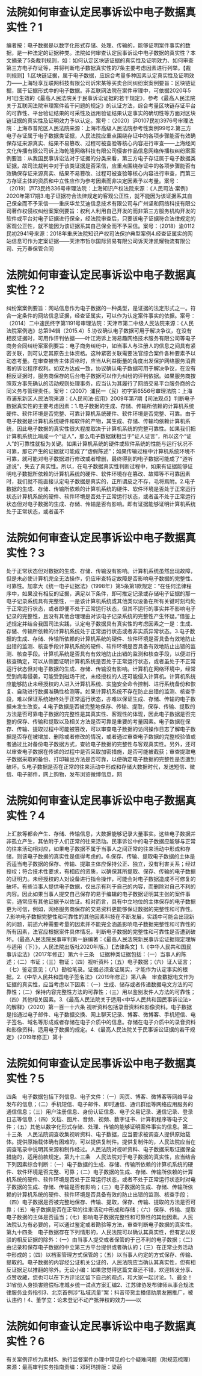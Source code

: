 # 法院如何审查认定民事诉讼中电子数据真实性？1

编者按：电子数据是以数字化形式存储、处理、传输的，能够证明案件事实的数据，是一种法定的证据种类。法院如何审查认定民事诉讼中电子数据的真实性？本文摘录了5条裁判规则，如：如何认定区块链证据的真实性及证明效力、如何审查第三方电子存证等，并将判断电子数据真实性的7条主要考虑因素进行列举。【裁判规则】1.区块链证据，属于电子数据，应综合考量多种因素认定真实性及证明效力——上海轻享互联网科技有限公司诉宋某等买卖合同纠纷案案例要旨：区块链证据，属于证据形式中的电子数据。非互联网法院在案件审理中，可依据2020年5月1日生效的《最高人民法院关于民事诉讼证据的若干规定》，参考《最高人民法院关于互联网法院审理案件若干问题的规定》的认证方法，综合考量区块链存证平台的可靠性、平台验证结果的可采性及运用验证结果认定事实的确切性等方面对区块链证据的真实性及证明效力予以认定。案号：（2020）沪0107民初3976号审理法院：上海市普陀区人民法院来源：上海市高级人民法院参考性案例99号2.第三方电子存证属于电子数据类证据，人民法院应重点围绕存证中的各项步骤能否有效确保存证来源真实、结果不易篡改、过程可被查验等核心内容进行审查——上海经闻文化传播有限公司诉上海乾隆网络科技有限公司侵害作品信息网络传播权纠纷案案例要旨：从我国民事诉讼法对于证据的分类来看，第三方电子存证属于电子数据类证据，故司法裁判中对于该类证据是否采信，应重点围绕存证中的各项步骤能否有效确保存证来源真实、结果不易篡改、过程可被查验等核心内容进行审查，而第三方存证主体的资质和中立性应作为参考因素而非决定因素予以考量。案号：（2019）沪73民终336号审理法院：上海知识产权法院来源：《人民司法·案例》2020年第17期3.电子证据符合法律规定的客观公正性，就不能因为该证据系其自己保全而不予采信——重庆华龙艾迪信息技术有限公司与广州坚和网络科技有限公司著作权侵权纠纷案案例要旨：权利人利用自己开发的而非第三方服务机构开发的软件或平台对电子证据进行保全，经法院审查后，只要该电子证据符合法律规定的客观公正性，就不能因为该证据系其自己保全而不予采信。案号：（2018）渝0112民初2941号来源：2018年重庆法院知识产权司法保护典型案例4.经查证属实的网站信息可作为定案证据——天津市哲尔国际贸易有限公司诉天津凯耀物流有限公司、元万春保管合同

# 法院如何审查认定民事诉讼中电子数据真实性？2

纠纷案案例要旨：网站信息作为电子数据的一种类型，是证据的法定形式之一。符合一定条件的网站信息证据，经查证属实，可以作为认定案件事实的依据。案号：（2014）二中速民终字第1191号审理法院：天津市第二中级人民法院来源：《人民法院案例选》总第94辑（2015.4）5.协议确认电子数据可用于解决争议，在没有相反证据时，可用作评判依据——叶江海诉上海易趣网络技术服务有限公司等电子商务合同纠纷案案例要旨：电子商务纠纷中，如当事人与注册人的信息之间具有紧密关联，则可认定其原告主体资格。这种紧密关联需要法官综合案件各种要素予以动态考量。在审查被告主体资格时，应当从利益衡量的角度出发保护网络服务消费者的诉讼程序权利。如双方达成一致，协议确认电子数据可用于解决争议，在没有相反证据时，服务商保存的后台电子数据可以作为纠纷的评判依据。如果服务商按照双方事先确认的活动规则处理事务，应当认为其履行了网络交易平台服务商的合同义务与管理责任。案号：（2007）浦民一（民）初字第6556号审理法院：上海市浦东新区人民法院来源：《人民司法·应用》2009年第7期【司法观点】判断电子数据真实性的主要考虑因素：1.电子数据的生成、存储、传输所依赖的计算机系统硬件、软件环境是否完整、可靠计算机系统硬件、软件环境是否完整、可靠。由于电子数据是计算机系统硬件和软件的产物，其生成、存储、传输均依赖计算机系统，因此电子数据的真实性很大程度取决于计算机系统的完整可靠性。如果我们把计算机系统比喻成一个“证人”，那么电子数据就相当于“证人证言”，所以这个“证人”的可靠性就极为关键。如果计算机系统的硬件或软件系统的性能与运行状况不可靠，那它产生的证据就可能成了“虚假陈述”；如果传输过程中计算机系统环境不可靠，就可能对电子数据进行修改或者增删，最终得到的电子数据可能成了“道听途说”，失去了真实性。所以，在电子数据真实性判断过程中，如果有证据能够证明电子数据所依赖的计算机系统的硬件、软件环境存在篡改、故障等不可靠因素时，我们就不能直接认定电子数据是真实的，正所谓皮之不存，毛将焉附。2.电子数据的生成、存储、传输所依赖的计算机系统的硬件、软件环境是否处于正常运行状态计算机系统的硬件、软件环境是否处于正常运行状态，或者虽不处于正常运行状态但对电子数据的生成、存储、传输是否有影响。即有证据能够证明计算机系统处于正常状态，或者虽不

# 法院如何审查认定民事诉讼中电子数据真实性？3

处于正常状态但对数据的生成、存储、传输没有影响。计算机系统虽然出现故障，但是未必使计算机完全无法操作，仍应审查特定故障是否影响电子数据的完整性、可靠性。加拿大《统一电子证据法》（1998年）第5条第1款规定：“在任何法律程序中，如果没有相反的证据，满足以下条件，即可推定记录或存储电子证据的那一电子记录系统具有完整性，一是该计算机系统或其他类似设备在所有关键时刻均处于正常运行状态，或者即便不处于正常运行状态，但其不运行的事实并不影响电子记录的完整性，且没有其他合理理由对该电子记录系统的完整性产生怀疑。”借鉴上述规定并结合我国司法实践，认定电子数据具有真实性的考虑因素之一是：生成、存储、传输所依赖的计算机系统处于正常运行状态或者非实质异常状态。3.电子数据的生成、存储、传输所依赖的计算机系统的硬件、软件环境是否具备有效地防止出错的监测、核查手段计算机系统的硬件、软件环境是否具备有效地防止出错的监测、核查手段。计算机系统是否具有有效地防止出错的监测和核查手段，以便进行核查确定，可以从侧面证明计算机系统是否处于正常运行状态，或者虽处于不正常运行状态但对电子数据的生成、存储、传输没有影响。计算机在网络环境中，经常受到病毒侵袭，可能受到磁场干扰，未经授权的人还可能侵入计算机。计算机系统应能够防止未经授权的人进入计算机系统、实施安全命令控制、进行系统备份和恢复、自动进行数据准确性检测等。如果计算机系统不存在防止出错的监测、核查手段，难以保证系统始终处于正常运行状态，亦难以保证生成、存储、传输的电子数据未发生改变。4.电子数据是否被完整地保存、传输、提取，保存、传输、提取的方法是否可靠电子数据的完整性是其真实性、客观性的体现，因此电子数据是否完整的保存、传输和提取以及相关方法是否可靠是重要的考量因素。电子数据在保存、传输、提取过程中可能被篡改，可以审查电子数据的访问操作日志了解电子数据是否存在被增加、删除或者修改的情况，或者通过审查电子数据的完整校验值或者通过比对备份电子数据方式，查验电子数据的完整性与客观真实性。另外，还可以审查电子数据在传递的过程中是否采取加密措施，是否可能被截获；审查提取电子数据采取的备份、打印输出方法是否可靠，以便确定电子数据的完整性是否遭到破坏。5.电子数据是否在正常的往来活动中形成和存储大数据时代，发送短信、微信、电子邮件，网上购物，发布浏览微博信息，网

# 法院如何审查认定民事诉讼中电子数据真实性？4

上汇款等都会产生、存储、传输信息，大数据能够记录大量事实。这些电子数据并非孤立产生，其依附于人们正常的往来活动。民事诉讼中的电子数据应能够与正常的往来活动相对应，如果电子数据不属于当事人之间正常的往来活动中形成和存储，则该电子数据的真实性是值得考虑的。6.保存、传输、提取电子数据的主体是否适当电子数据的保存、传输、提取主体应保持公正、独立，没有利害关系；经过授权；符合技术性要求，有相应的资质，以确保其所提取、保存、传输的电子数据的证明力。未经授权的人对设备进行指令操作，可能会对电子数据造成不可修复的破坏。有些当事人提供电子数据，仅出示有利于自己的内容，而删除对自己不利的内容。因此如果当事人提交自己保存的易于编辑的电子数据证明其主张的案件事实，通常应有其他证据予以佐证。相对而言，具有中立地位的主体保存的电子数据更为可信，例如，网络服务商保存的交易资料更能够保证数据的完整性和可靠性。7.影响电子数据完整性和可靠性的其他因素科技在不断发展，实践中可能会出现新的问题，前述六种需要考量的因素并不能完全涵盖影响电子数据完整性和可靠性的所有因素，法官应根据案件具体情况，判断电子数据的完整性和可靠性是否遭到破坏。（最高人民法院民事审判第一庭编著：《最高人民法院新民事诉讼证据规定理解与适用（下）》，人民法院出版社2020年版。）【法律条文】1.《中华人民共和国民事诉讼法》（2017年修正）第六十三条　证据种类证据包括：（一）当事人的陈述；（二）书证；（三）物证；（四）视听资料；（五）电子数据；（六）证人证言；（七）鉴定意见；（八）勘验笔录。证据必须查证属实，才能作为认定事实的根据。2.《中华人民共和国电子签名法》（2019年修正）第八条　审查数据电文作为证据的真实性，应当考虑以下因素：（一）生成、储存或者传递数据电文方法的可靠性；（二）保持内容完整性方法的可靠性；（三）用以鉴别发件人方法的可靠性；（四）其他相关因素。3.《最高人民法院关于适用<中华人民共和国民事诉讼法>的解释》（2020）第一百一十六条 视听资料包括录音资料和影像资料。电子数据是指通过电子邮件、电子数据交换、网上聊天记录、博客、微博客、手机短信、电子签名、域名等形成或者存储在电子介质中的信息。存储在电子介质中的录音资料和影像资料，适用电子数据的规定。4.《最高人民法院关于民事诉讼证据的若干规定》（2019年修正）第十

# 法院如何审查认定民事诉讼中电子数据真实性？5

四条　电子数据包括下列信息、电子文件：（一）网页、博客、微博客等网络平台发布的信息；（二）手机短信、电子邮件、即时通信、通讯群组等网络应用服务的通信信息；（三）用户注册信息、身份认证信息、电子交易记录、通信记录、登录日志等信息；（四）文档、图片、音频、视频、数字证书、计算机程序等电子文件；（五）其他以数字化形式存储、处理、传输的能够证明案件事实的信息。第二十三条　人民法院调查收集视听资料、电子数据，应当要求被调查人提供原始载体。提供原始载体确有困难的，可以提供复制件。提供复制件的，人民法院应当在调查笔录中说明其来源和制作经过。人民法院对视听资料、电子数据采取证据保全措施的，适用前款规定。第九十三条　人民法院对于电子数据的真实性，应当结合下列因素综合判断：（一）电子数据的生成、存储、传输所依赖的计算机系统的硬件、软件环境是否完整、可靠；（二）电子数据的生成、存储、传输所依赖的计算机系统的硬件、软件环境是否处于正常运行状态，或者不处于正常运行状态时对电子数据的生成、存储、传输是否有影响；（三）电子数据的生成、存储、传输所依赖的计算机系统的硬件、软件环境是否具备有效的防止出错的监测、核查手段；（四）电子数据是否被完整地保存、传输、提取，保存、传输、提取的方法是否可靠；（五）电子数据是否在正常的往来活动中形成和存储；（六）保存、传输、提取电子数据的主体是否适当；（七）影响电子数据完整性和可靠性的其他因素。人民法院认为有必要的，可以通过鉴定或者勘验等方法，审查判断电子数据的真实性。第九十四条　电子数据存在下列情形的，人民法院可以确认其真实性，但有足以反驳的相反证据的除外：（一）由当事人提交或者保管的于己不利的电子数据；（二）由记录和保存电子数据的中立第三方平台提供或者确认的；（三）在正常业务活动中形成的；（四）以档案管理方式保管的；（五）以当事人约定的方式保存、传输、提取的。电子数据的内容经公证机关公证的，人民法院应当确认其真实性，但有相反证据足以推翻的除外。无讼小编：如果您觉得这篇文章还不错，欢迎转发分享、点赞收藏，您也可以在下方评论区留下自己的观点，和大家一起讨论。1、最全！31省份人身损害赔偿标准城乡统一试点方案汇编2、江苏律协发布律师从事合规法律服务业务指引3、北京首例涉“私域流量”案：抖音带货主播借助朋友圈推广，被认违约！4、董学立：论未登记不动产抵押权的效力——以

# 法院如何审查认定民事诉讼中电子数据真实性？6

有关案例评析为素材5、执行监督案件办理中常见的七个疑难问题（附规范梳理）来源：最高审判实务指南责编：邓珂玮排版：梁萌

